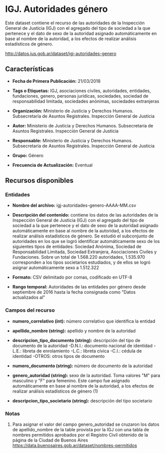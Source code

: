 IGJ. Autoridades género
=======================

Este dataset contiene el recurso de las autoridades de la Inspección General de Justicia (IGJ) con el agregado del tipo de sociedad a la que pertenece y el dato de sexo de la autoridad asignado automáticamente en base al nombre de la autoridad, a los efectos de realizar análisis estadísticos de género.

http://datos.jus.gob.ar/dataset/igj-autoridades-genero

Características
---------------

-   **Fecha de Primera Publicación:** 21/03/2018

-   **Tags o Etiquetas:** IGJ, asociaciones civiles, autoridades, entidades, fundaciones, genero, personas jurídicas, sociedades, sociedad de responsabilidad limitada, sociedades anónimas, sociedades extranjeras

-   **Organización:** Ministerio de Justicia y Derechos Humanos. Subsecretaría de Asuntos Registrales. Inspección General de Justicia

-   **Autor:** Ministerio de Justicia y Derechos Humanos. Subsecretaría de Asuntos Registrales. Inspección General de Justicia

-   **Responsable:** Ministerio de Justicia y Derechos Humanos. Subsecretaría de Asuntos Registrales. Inspección General de Justicia

-   **Grupo:** Género

-   **Frecuencia de Actualización:** Eventual

Recursos disponibles
--------------------

### Entidades

-   **Nombre del archivo:** igj-autoridades-genero-AAAA-MM.csv

-   **Descripción del contenido:** contiene los datos de las autoridades de la Inspección General de Justicia (IGJ) con el agregado del tipo de sociedad a la que pertenece y el dato de sexo de la autoridad asignado automáticamente en base al nombre de la autoridad, a los efectos de realizar análisis estadísticos de género. Se estudió el subconjunto de autoridades en los que se logró identificar automáticamente sexo de los siguientes tipos de entidades: Sociedad Anónima, Sociedad de Responsabilidad Limitada, Sociedad Extranjera, Asociaciones Civiles y Fundaciones. Sobre un total de 1.568.220 autoridades, 1.535.970 corresponden a los tipos societarios estudiados, y de ellos se logró asignar automáticamente sexo a 1.512.322

-   **Formato:** CSV delimitado por comas, codificado en UTF-8

-   **Rango temporal:** Autoridades de las entidades por género desde septiembre de 2016 hasta la fecha consignada como "Datos actualizados al"

### Campos del recurso

-   **numero_correlativo (int):** número correlativo que identifica la entidad

-   **apellido_nombre (string):** apellido y nombre de la autoridad

-   **descripcion_tipo_documento (string):** descripción del tipo de documento de la autoridad
        -D.N.I.: documento nacional de identidad
        -L.E.: libreta de enrolamiento
        -L.C.: libreta cívica
        -C.I.: cédula de identidad
        -OTROS: otros tipos de documento

-   **numero_documento (string):** número de documento de la autoridad

-   **genero_autoridad (string):** sexo de la autoridad. Toma valores "M" para masculino y "F" para femenino. Este campo fue asignado automáticamente en base al nombre de la autoridad, a los efectos de realizar análisis estadísticos de género (1)

-   **descripcion_tipo_societario (string):** descripción del tipo societario

### Notas

1.  Para asignar el valor del campo genero_autoridad se cruzaron los datos de apellido_nombre de la table provista por la IGJ con una tabla de nombres permitidos aprobados por el Registro Civil obtenido de la página de la Ciudad de Buenos Aires <https://data.buenosaires.gob.ar/dataset/nombres-permitidos>
